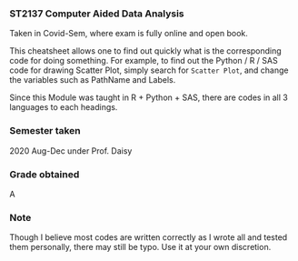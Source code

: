 ### ST2137 Computer Aided Data Analysis
Taken in Covid-Sem, where exam is fully online and open book.

This cheatsheet allows one to find out quickly what is the corresponding code for doing something. For example, to find out the Python / R / SAS code for drawing Scatter Plot, simply search for `Scatter Plot`, and change the variables such as PathName and Labels.

Since this Module was taught in R + Python + SAS, there are codes in all 3 languages to each headings.

### Semester taken
2020 Aug-Dec under Prof. Daisy

### Grade obtained
A

### Note
Though I believe most codes are written correctly as I wrote all and tested them personally, there may still be typo. Use it at your own discretion.
